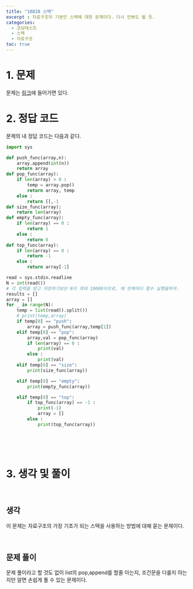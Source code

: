 ```yaml
---
title: "10828 스택"
excerpt : 자료구조의 기본인 스택에 대한 문제이다. 다시 안봐도 될 듯.
categories:
  - 코딩테스트
  - 스택
  - 자료구조
toc: true
---
```

  
# 1. 문제
문제는 [링크](https://www.acmicpc.net/problem/10828)에 들어가면 있다.

# 2. 정답 코드

문제의 내 정답 코드는 다음과 같다.

```python
import sys

def push_func(array,n):
    array.append(int(n))
    return array
def pop_func(array):
    if len(array) > 0 :
        temp = array.pop()
        return array, temp
    else :
        return [],-1
def size_func(array):
    return len(array)
def empty_func(array):
    if len(array) == 0 :
        return 1
    else :
        return 0
def top_func(array):
    if len(array) == 0 :
        return -1
    else :
        return array[-1]

read = sys.stdin.readline
N = int(read())
# 각 입력을 받고 저장하기보단 N이 최대 10000이므로, 매 반복마다 함수 실행을하자.
results = []
array = []
for _ in range(N):
    temp = list(read().split())
    # print(temp,array)
    if temp[0] == "push":
        array = push_func(array,temp[1])
    elif temp[0] == "pop":
        array,val = pop_func(array)
        if len(array) == 0 :
            print(val)
        else :
            print(val)
    elif temp[0] == "size":
        print(size_func(array))

    elif temp[0] == "empty":
        print(empty_func(array))

    elif temp[0] == "top":
        if top_func(array) == -1 :
            print(-1)
            array = []
        else :
            print(top_func(array))


```

<br/><br/><br/>

# 3. 생각 및 풀이

<br/> 

## 생각
이 문제는 자료구조의 가장 기초가 되는 스택을 사용하는 방법에 대해 묻는 문제이다.

<br/>

## 문제 풀이

문제 풀이라고 할 것도 없이 list의 pop,append를 할줄 아는지, 조건문을 다룰지 아는지만 알면
손쉽게 풀 수 있는 문제이다.